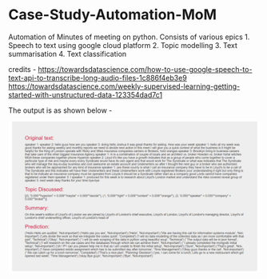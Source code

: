 # Case-Study-Automation-MoM
Automation of Minutes of meeting on python. Consists of various epics 1. Speech to text using google cloud platform 2. Topic modelling 3. Text summarisation 4. Text classification 

credits - https://towardsdatascience.com/how-to-use-google-speech-to-text-api-to-transcribe-long-audio-files-1c886f4eb3e9
          https://towardsdatascience.com/weekly-supervised-learning-getting-started-with-unstructured-data-123354dad7c1
          
The output is as shown below - 

![Screenshot](image.png)
